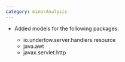 ```yaml
---
category: minorAnalysis
---
```

* Added models for the following packages:

  * io.undertow.server.handlers.resource
  * java.awt
  * javax.servlet.http
